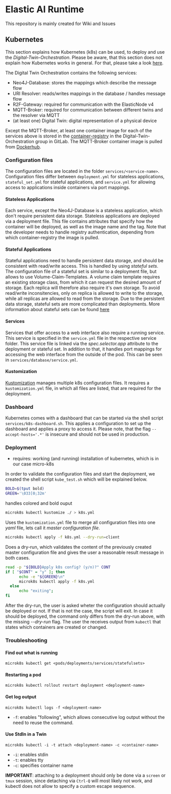 # Elastic AI Runtime

This repository is mainly created for Wiki and Issues

## Kubernetes

This section explains how Kubernetes (k8s) can be used, to deploy and use the _Digital-Twin-Orchestration_. Please be aware, that this section does not explain how Kubernetes works in general. For that, please take a look [here](https://kubernetes.io/de/docs/concepts/overview/what-is-kubernetes/). 

The Digital Twin Orchestration contains the following services:
- Neo4J-Database: stores the mappings which describe the message flow
- URI Resolver: reads/writes mappings in the database / handles message flow
- R2F-Gateway: required for communication with the ElasticNode v4
- MQTT-Broker: required for communication between different twins and the resolver via MQTT
- (at least one) Digital Twin: digital representation of a physical device

Except the MQTT-Broker, at least one container image for each of the services above is stored in the [container-registry](https://git.uni-due.de/embedded-systems/artificial-intelligence/elastic-ai-runtime/container-images/container_registry) in the Digital-Twin-Orchestration group in GitLab. The MQTT-Broker container image is pulled from [Dockerhub](https://hub.docker.com/_/eclipse-mosquitto).

### Configuration files

The configuration files are located in the folder `services/<service-name>`. Configuration files differ between `deployment.yml` for stateless applications, `stateful_set.yml` for stateful applications, and `service.yml` for allowing access to applications inside containers via port mappings.

#### Stateless Applications

Each service, except the Neo4J-Database is a stateless application, which don't require persistent data storage. Stateless applications are deployed via a deployment file. This file contains attributes that specify how the container will be deployed, as well as the image name and the tag. Note that the developer needs to handle registry authentication, depending from which container-registry the image is pulled.

#### Stateful Applications

Stateful applications need to handle persistent data storage, and should be consistent with read/write access. This is handled by using _stateful sets_. The configuration file of a stateful set is similar to a deployment file, but allows to use Volume-Claim-Templates. A volume claim template requires an existing storage class, from which it can request the desired amount of storage. Each replica will therefore also require it's own storage. To avoid read/write inconsitencies, only on replica is allowed to write to the storage, while all replicas are allowed to read from the storage. Due to the persistent data storage, stateful sets are more complicated than deployments. More information about stateful sets can be found [here](https://kubernetes.io/docs/concepts/workloads/controllers/statefulset/)

#### Services

Services that offer access to a web interface also require a running service. This service is specified in the `service.yml` file in the respective service folder. This service file is linked via the _spec.selector.app_ attribute to the deployment or stateful set. In addition to that, it handles port mappings for accessing the web interface from the outside of the pod. This can be seen in `services/database/service.yml`. 

#### Kustomization

[Kustomization](https://kubernetes.io/docs/tasks/manage-kubernetes-objects/kustomization/) manages multiple k8s configuration files. It requires a `kustomization.yml` file, in which all files are listed, that are required for the deployment.

### Dashboard

Kubernetes comes with a dashboard that can be started via the shell script `services/k8s-dashboard.sh`. This applies a configuration to set up the dashboard and applies a proxy to access it. Please note, that the flag `--accept-hosts='.*'` is insecure and should not be used in production.

### Deployment

- requires: working (and running) installation of kubernetes, which is in our case micro-k8s

In order to validate the configuration files and start the deployment, we created the shell script `kube_test.sh` which will be explained below.

```bash
BOLD=$(tput bold)
GREEN='\033[0;32m'
```
handles colored and bold ouput

```bash
microk8s kubectl kustomize ./ > k8s.yml
```
Uses the `kustomization.yml` file to merge all configuration files into one _yaml_ file, lets call it _master configuration file_. 

```bash
microk8s kubectl apply -f k8s.yml --dry-run=client
```
Does a dry-run, which validates the content of the previously created master configuration file and gives the user a reasonable result message in both cases.

```bash
read -p "${BOLD}Apply k8s config? (y/n)?" CONT
if [ "$CONT" = "y" ]; then
      echo -e "${GREEN}\n"
      microk8s kubectl apply -f k8s.yml
  else
      echo "exiting";
fi
```
After the dry-run, the user is asked wheter the configuration should actually be deployed or not. If that is not the case, the script will exit. In case it should be deployed, the command only differs from the dry-run above, with the missing _--dry-run_ flag. The user the receives output from `kubectl` that states which containers are created or changed.  


### Troubleshooting

#### Find out what is running

```microk8s kubectl get <pods/deployments/services/statefulsets>```

#### Restarting a pod

```microk8s kubectl rollout restart deployment <deployment-name>```

#### Get log output

```microk8s kubectl logs -f <deployment-name>```
- `-f`: enables "following", which allows consecutive log output without the need to reuse the command.

#### Use StdIn in a Twin

```microk8s kubectl -i -t attach <deployment-name> -c <container-name>```
- `-i`: enables stdin
- `-t`: enables tty
- `-c`: specifies container name

**IMPORTANT**: attaching to a deployment should only be done via a `screen` or `tmux` session, since detaching via `Ctrl-Q` will most likely not work, and kubectl does not allow to specify a custom escape sequence.